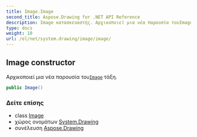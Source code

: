```yaml
---
title: Image.Image
second_title: Aspose.Drawing for .NET API Reference
description: Image κατασκευαστής. Αρχικοποιεί μια νέα παρουσία τουImage τάξη.
type: docs
weight: 10
url: /el/net/system.drawing/image/image/
---
```

## Image constructor

Αρχικοποιεί μια νέα παρουσία του[`Image`](../) τάξη.

```csharp
public Image()
```

### Δείτε επίσης

* class [Image](../)
* χώρος ονομάτων [System.Drawing](../../image/)
* συνέλευση [Aspose.Drawing](../../../)


